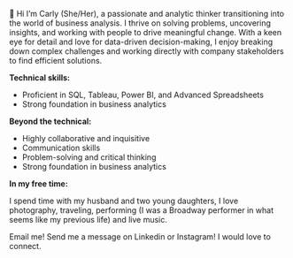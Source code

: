 👋 Hi I’m Carly (She/Her), a passionate and analytic thinker transitioning into the world of business analysis. I thrive on solving problems, uncovering insights, and working with people to drive meaningful change. With a keen eye for detail and love for data-driven decision-making, I enjoy breaking down complex challenges and working directly with company stakeholders to find efficient solutions. 

**Technical skills:** 
- Proficient in SQL, Tableau, Power BI, and Advanced Spreadsheets
- Strong foundation in business analytics

**Beyond the technical:**
- Highly collaborative and inquisitive
- Communication skills 
- Problem-solving and critical thinking
- Strong foundation in business analytics

**In my free time:**

I spend time with my husband and two young daughters, I love photography, traveling, performing (I was a Broadway performer in what seems like my previous life) and live music. 

Email me! Send me a message on Linkedin or Instagram! I would love to connect. 


<!---
CarlyAvery/CarlyAvery is a ✨ special ✨ repository because its `README.md` (this file) appears on your GitHub profile.
You can click the Preview link to take a look at your changes.
--->
